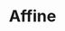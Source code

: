 ---
draft: false
title: Affine
content:
  id: affine
  name: Affine
  website: https://affine.pro/
  short_description: "More than Notion and Miro's next-generation knowledge base, AFFiNE unifies planning, sorting, and creation."
---